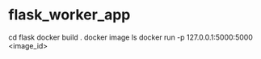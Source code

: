 # flask_worker_app

cd flask
docker build .
docker image ls
docker run -p 127.0.0.1:5000:5000 <image_id>
